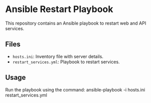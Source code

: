 # Ansible Restart Playbook
This repository contains an Ansible playbook to restart web and API services.

## Files
- `hosts.ini`: Inventory file with server details.
- `restart_services.yml`: Playbook to restart services.

## Usage
Run the playbook using the command: ansible-playbook -i hosts.ini restart_services.yml

